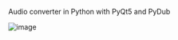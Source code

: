 Audio converter in Python with PyQt5 and PyDub


![image](https://github.com/user-attachments/assets/7d945d03-0798-4b88-ba2d-8b321cc731d1)
